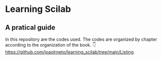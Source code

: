 # Learning Scilab
## A pratical guide

In this repository are the codes used. The codes are organized by chapter according to the organization of the book.
👇
https://github.com/joaolrneto/learning_scilab/tree/main/Listing
 
